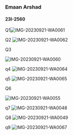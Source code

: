 ### Emaan Arshad 
#### 23I-2560


Q1![IMG-20230921-WA0061](https://github.com/emaan-arshad/PfFall23/assets/142867477/64f3ea3d-2cfa-43ab-881a-74d89e5c72a1)






Q2
![IMG-20230921-WA0062](https://github.com/emaan-arshad/PfFall23/assets/142867477/5605792c-3cd2-4212-b2c5-7503c0826efa)

Q3

![IMG-20230921-WA0060](https://github.com/emaan-arshad/PfFall23/assets/142867477/858e93bc-7070-42c0-8afe-3268b4f3eaec)

q4
![IMG-20230921-WA0064](https://github.com/emaan-arshad/PfFall23/assets/142867477/964a0fff-14ad-48b9-8b42-999358608de3)




q5
![IMG-20230921-WA0065](https://github.com/emaan-arshad/PfFall23/assets/142867477/f3b15e00-882b-4eca-a8c5-9aea69c3686e)



Q6

![IMG-20230921-WA0055](https://github.com/emaan-arshad/PfFall23/assets/142867477/8b4b2c64-854e-4a97-a9a4-f2d9d7730344)


q7
![IMG-20230921-WA0048](https://github.com/emaan-arshad/PfFall23/assets/142867477/b5d97b1f-c3b9-4934-8da3-21e91123fa16)



Q8
![IMG-20230921-WA0049](https://github.com/emaan-arshad/PfFall23/assets/142867477/4e174afa-e22d-45bb-a939-372842af0c33)


q9
![IMG-20230921-WA0067](https://github.com/emaan-arshad/PfFall23/assets/142867477/d6d24021-a707-4551-8b74-3721532b4c4e)




